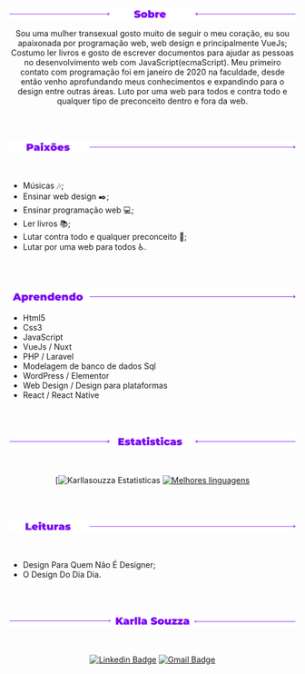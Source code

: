 
  <img align="center" target="none" src="./Label-sobre.png" alt="Sobre" />

<br />
<p align="center">
Sou uma mulher transexual gosto muito de seguir o meu coração, eu sou apaixonada por programação web, web design e principalmente VueJs; Costumo ler livros e gosto de escrever documentos para ajudar as pessoas no desenvolvimento web com JavaScript(ecmaScript). Meu primeiro contato com programação foi em janeiro de 2020 na faculdade, desde então venho aprofundando meus conhecimentos e expandindo para o design entre outras áreas. 
Luto por uma web para todos e contra todo e qualquer tipo de preconceito dentro e fora da web. 
</p>
<br />
<br />


<p display="flex" justf-content="space-arround" align-item="center">
  <img src="./Label-lovers.png" alt="Paixoes" />
</p>

<br />


<p align="center" >

- Músicas 🎶;
- Ensinar web design ✒️;
- Ensinar programação web 💻;
- Ler livros 📚;
- Lutar contra todo e qualquer preconceito 🌈;
- Lutar por uma web para todos ♿.
</p>
<br />
<br />

<p display="flex" justf-content="space-arround" align-item="center">
  <img src="./Label-aprendendo.png" alt="Aprendendo" />
</p>

- Html5
- Css3
- JavaScript
- VueJs / Nuxt
- PHP / Laravel 
- Modelagem de banco de dados Sql
- WordPress / Elementor
- Web Design / Design para plataformas
- React / React Native

<br />
<br />


<p display="flex" justf-content="space-arround" align-item="center">
  <img src="./Label-estatisticas.png" alt="Estatisticas" />
</p>
<br />

<p align="center"
   
[![Karllasouzza Estatisticas](https://github-readme-stats.vercel.app/api?username=karllasouzza&show_icons=true)
[![Melhores linguagens](https://github-readme-stats.vercel.app/api/top-langs/?username=karllasouzza&layout=compact)](https://github.com/anuraghazra/github-readme-stats)
</p>
<br />
<br />


<p display="flex" justf-content="space-arround" align-item="center">
  <img src="./Label-livros.png" alt="Leituras" />
</p>
<br />


- Design Para Quem Não É Designer;
- O Design Do Dia Dia.

<br />
<br />


<p display="flex" justf-content="space-arround" align-item="center">
  <img src="./Label-name.png" alt="Karlla Souzza" />
</p>
<br />

<p align="center"
  
[![Linkedin Badge](https://img.shields.io/badge/-Karlla%20Souzza-6633cc?style=flat-square&logo=Linkedin&logoColor=white&link=https://www.linkedin.com/in/karlla-souzza/)](https://www.linkedin.com/in/karlla-souzza/)
[![Gmail Badge](https://img.shields.io/badge/karlla.souzza7@gmail.com-6633cc?style=flat-square&logo=Gmail&logoColor=white&link=mailto:karlla.souzza7@gmail.com)](mailto:karlla.souzza7@gmail.com)
</p>
